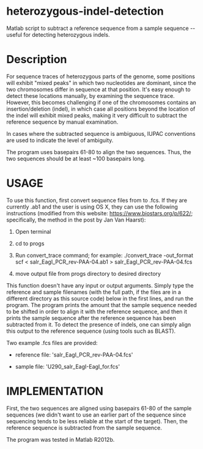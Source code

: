 # heterozygous-indel-detection
Matlab script to subtract a reference sequence from a sample sequence -- useful for detecting heterozygous indels.

Description
===========

For sequence traces of heterozygous parts of the genome, some positions
will exhibit "mixed peaks" in which two nucleotides are dominant, since
the two chromosomes differ in sequence at that position. It's easy enough
to detect these locations manually, by examining the sequence trace.
However, this becomes challenging if one of the chromosomes contains an
insertion/deletion (indel), in which case all positions beyond the
location of the indel will exhibit mixed peaks, making it very difficult
to subtract the reference sequence by manual examination.

In cases where the subtracted sequence is ambiguous, IUPAC conventions
are used to indicate the level of ambiguity.

The program uses basepairs 61-80 to align the two sequences. Thus, the 
two sequences should be at least ~100 basepairs long.

USAGE
=====

To use this function, first convert sequence files from to .fcs. If they
are currently .ab1 and the user is using OS X, they can use the following
instructions (modified from this website:
https://www.biostars.org/p/622/; specifically, the method in the post by Jan Van Haarst):

1. Open terminal

2. cd to progs

3. Run convert_trace command; for example: ./convert_trace -out_format scf < salr_EagI_PCR_rev-PAA-04.ab1 > salr_EagI_PCR_rev-PAA-04.fcs

4. move output file from progs directory to desired directory

This function doesn't have any input or output arguments. Simply type the
reference and sample filenames (with the full path, if the files are in a
different directory as this source code) below in the first lines, and 
run the program. The program prints the amount that the sample
sequence needed to be shifted in order to align it with the reference
sequence, and then it prints the sample sequence after the reference
sequence has been subtracted from it. To detect the presence of indels,
one can simply align this output to the reference sequence (using tools
such as BLAST).

Two example .fcs files are provided:

- reference file: 'salr_EagI_PCR_rev-PAA-04.fcs'

- sample file: 'U290_salr_EagI-EagI_for.fcs'

IMPLEMENTATION
==============

First, the two sequences are aligned using basepairs 61-80 of the sample
sequences (we didn't want to use an earlier part of the sequence since
sequencing tends to be less reliable at the start of the target). Then,
the reference sequence is subtracted from the sample sequence.

The program was tested in Matlab R2012b.
